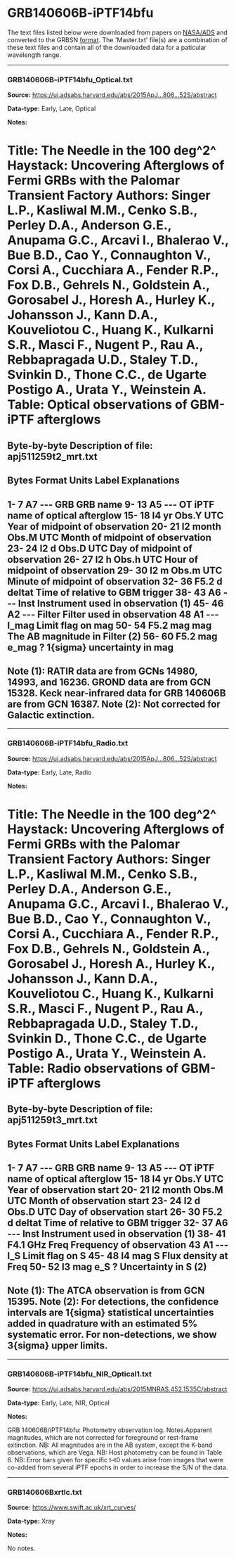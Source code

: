 # GRB140606B-iPTF14bfu

The text files listed below were downloaded from papers on [NASA/ADS](https://ui.adsabs.harvard.edu) and converted to the GRBSN [format](https://github.com/GabrielF98/GRBSNWebtool/tree/master/Webtool/static/SourceData). The 'Master.txt' file(s) are a combination of these text files and contain all of the downloaded data for a paticular wavelength range.

***

### GRB140606B-iPTF14bfu_Optical.txt

**Source:** https://ui.adsabs.harvard.edu/abs/2015ApJ...806...52S/abstract

**Data-type:** Early, Late, Optical

**Notes:**

Title: The Needle in the 100 deg^2^ Haystack: Uncovering Afterglows of 
 Fermi GRBs with the Palomar Transient Factory
Authors: Singer L.P., Kasliwal M.M., Cenko S.B., Perley D.A., Anderson G.E.,
        Anupama G.C., Arcavi I., Bhalerao V., Bue B.D., Cao Y., Connaughton V.,
        Corsi A., Cucchiara A., Fender R.P., Fox D.B., Gehrels N., 
        Goldstein A., Gorosabel J., Horesh A., Hurley K., Johansson J., 
        Kann D.A., Kouveliotou C., Huang K., Kulkarni S.R., Masci F., 
        Nugent P., Rau A., Rebbapragada U.D., Staley T.D., Svinkin D., 
        Thone C.C., de Ugarte Postigo A., Urata Y., Weinstein A.
Table: Optical observations of GBM-iPTF afterglows
================================================================================
Byte-by-byte Description of file: apj511259t2_mrt.txt
--------------------------------------------------------------------------------
  Bytes Format Units   Label   Explanations
--------------------------------------------------------------------------------
  1-  7 A7     ---     GRB     GRB name
  9- 13 A5     ---     OT      iPTF name of optical afterglow
  15- 18 I4     yr      Obs.Y   UTC Year of midpoint of observation
  20- 21 I2     month   Obs.M   UTC Month of midpoint of observation
  23- 24 I2     d       Obs.D   UTC Day of midpoint of observation
  26- 27 I2     h       Obs.h   UTC Hour of midpoint of observation
  29- 30 I2     m       Obs.m   UTC Minute of midpoint of observation
  32- 36 F5.2   d       deltat  Time of relative to GBM trigger
  38- 43 A6     ---     Inst    Instrument used in observation (1)
  45- 46 A2     ---     Filter  Filter used in observation
      48 A1     ---   l_mag     Limit flag on mag 
  50- 54 F5.2   mag     mag     The AB magnitude in Filter (2)
  56- 60 F5.2   mag   e_mag     ? 1{sigma} uncertainty in mag
--------------------------------------------------------------------------------
Note (1): RATIR data are from GCNs 14980, 14993, and 16236. GROND data are from
          GCN 15328. Keck near-infrared data for GRB 140606B are from GCN 16387.
Note (2): Not corrected for Galactic extinction.
--------------------------------------------------------------------------------


***

### GRB140606B-iPTF14bfu_Radio.txt

**Source:** https://ui.adsabs.harvard.edu/abs/2015ApJ...806...52S/abstract

**Data-type:** Early, Late, Radio

**Notes:**

Title: The Needle in the 100 deg^2^ Haystack: Uncovering Afterglows of 
 Fermi GRBs with the Palomar Transient Factory
Authors: Singer L.P., Kasliwal M.M., Cenko S.B., Perley D.A., Anderson G.E.,
        Anupama G.C., Arcavi I., Bhalerao V., Bue B.D., Cao Y., Connaughton V.,
        Corsi A., Cucchiara A., Fender R.P., Fox D.B., Gehrels N., 
        Goldstein A., Gorosabel J., Horesh A., Hurley K., Johansson J., 
        Kann D.A., Kouveliotou C., Huang K., Kulkarni S.R., Masci F., 
        Nugent P., Rau A., Rebbapragada U.D., Staley T.D., Svinkin D., 
        Thone C.C., de Ugarte Postigo A., Urata Y., Weinstein A.
Table: Radio observations of GBM-iPTF afterglows
================================================================================
Byte-by-byte Description of file: apj511259t3_mrt.txt
--------------------------------------------------------------------------------
  Bytes Format Units   Label   Explanations
--------------------------------------------------------------------------------
  1-  7 A7     ---     GRB     GRB name
  9- 13 A5     ---     OT      iPTF name of optical afterglow
  15- 18 I4     yr      Obs.Y   UTC Year of observation start
  20- 21 I2     month   Obs.M   UTC Month of observation start
  23- 24 I2     d       Obs.D   UTC Day of observation start
  26- 30 F5.2   d       deltat  Time of relative to GBM trigger
  32- 37 A6     ---     Inst    Instrument used in observation (1)
  38- 41 F4.1   GHz     Freq    Frequency of observation
      43 A1     ---   l_S       Limit flag on S 
  45- 48 I4     mag     S       Flux density at Freq 
  50- 52 I3     mag   e_S       ? Uncertainty in S (2)
--------------------------------------------------------------------------------
Note (1): The ATCA observation is from GCN 15395.
Note (2): For detections, the confidence intervals are 1{sigma} statistical
          uncertainties added in quadrature with an estimated 5% systematic
          error. For non-detections, we show 3{sigma} upper limits.
--------------------------------------------------------------------------------


***

### GRB140606B-iPTF14bfu_NIR_Optical1.txt

**Source:** https://ui.adsabs.harvard.edu/abs/2015MNRAS.452.1535C/abstract

**Data-type:** Early, Late, NIR, Optical

**Notes:**

GRB 140606B/iPTF14bfu: Photometry observation log.
Notes.Apparent magnitudes, which are not corrected for foreground or rest-frame extinction.
NB: All magnitudes are in the AB system, except the K-band observations, which are Vega.
NB: Host photometry can be found in Table 6.
NB: Error bars given for specific t–t0 values arise from images that were co-added from several iPTF epochs 
in order to increase the S/N of the data.


***

### GRB140606Bxrtlc.txt

**Source:** https://www.swift.ac.uk/xrt_curves/

**Data-type:** Xray

**Notes:**

No notes.